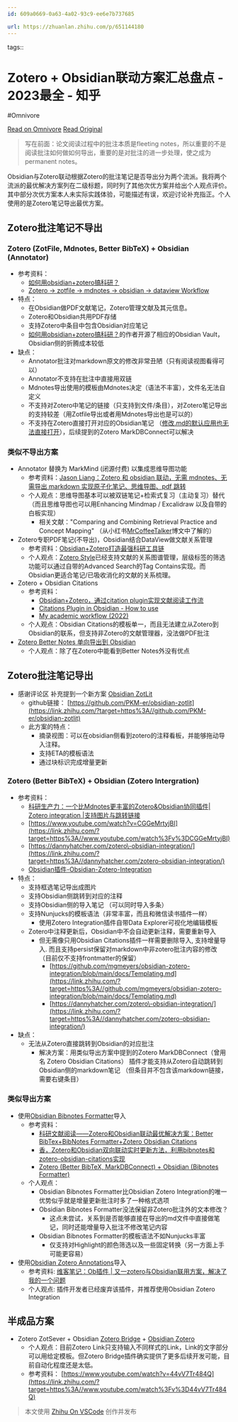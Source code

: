 ```yaml
---
id: 609a0669-0a63-4a02-93c9-ee6e7b737685

url: https://zhuanlan.zhihu.com/p/651144180
---
```



tags:: 

# Zotero + Obsidian联动方案汇总盘点 - 2023最全 - 知乎
#Omnivore

[Read on Omnivore](https://omnivore.app/me/zotero-obsidian-2023-190b964095b)
[Read Original](https://zhuanlan.zhihu.com/p/651144180)

> 写在前面：论文阅读过程中的批注本质是fleeting notes，所以重要的不是阅读批注如何做如何导出，重要的是对批注的进一步处理，使之成为permanent notes。

Obsidian与Zotero联动根据Zotero的批注笔记是否导出分为两个流派。我将两个流派的最优解决方案列在二级标题，同时列了其他次优方案并给出个人观点评价。其中部分次优方案本人未实际实践体验，可能描述有误，欢迎讨论补充指正。个人使用的是Zotero笔记导出最优方案。

## Zotero批注笔记不导出

### Zotero (ZotFile, Mdnotes, Better BibTeX) + Obsidian (Annotator)

* 参考资料：
   * [如何用obsidian+zotero搞科研？](https://zhuanlan.zhihu.com/p/489713119)
   * [Zotero -> zotfile -> mdnotes -> obsidian -> dataview Workflow](https://link.zhihu.com/?target=https%3A//forum.obsidian.md/t/zotero-zotfile-mdnotes-obsidian-dataview-workflow/15536)
* 特点：
   * 在Obsidian做PDF文献笔记，Zotero管理文献及其元信息。
   * Zotero和Obsidian共用PDF存储
   * 支持Zotero中条目中包含Obsidian对应笔记
   * [如何用obsidian+zotero搞科研？](https://zhuanlan.zhihu.com/p/489713119)的作者开源了相应的Obsidian Vault，Obsidian侧的折腾成本较低
* 缺点：
   * Annotator批注对markdown原文的修改非常丑陋（只有阅读视图看得可以）
   * Annotator不支持在批注中直接用双链
   * Mdnotes导出使用的模板由Mdnotes决定（语法不丰富），文件名无法自定义
   * 不支持对Zotero中笔记的链接（只支持到文件/条目），对Zotero笔记导出的支持较差（用Zotfile导出或者用Mdnotes导出也是可以的）
   * 不支持在Zotero直接打开对应的Obsidian笔记 （[修改.md的默认应用也无法直接打开](https://link.zhihu.com/?target=https%3A//forum.obsidian.md/t/opening-md-file-with-obsidian-instead-opens-most-recent-file/9211/6)），后续提到的Zotero MarkDBConnect可以解决

### 类似不导出方案

* Annotator 替换为 MarkMind (闭源付费) 以集成思维导图功能
   * 参考资料：[Jason Liang：Zotero 和 obsidian 联动，无需 mdnotes、无需导出 markdown 实现原子化笔记、思维导图、pdf 跳转](https://zhuanlan.zhihu.com/p/439177612)
   * 个人观点：思维导图基本可以被双链笔记+检索式复习（主动复习）替代（而且思维导图也可以用Enhancing Mindmap / Excalidraw 以及自带的白板实现）
      * 相关文献："Comparing and Combining Retrieval Practice and Concept Mapping" （从小红书[MrCoffeeTalker](https://link.zhihu.com/?target=http%3A//xhslink.com/NIS2zt)博文中了解的）
* Zotero专职PDF笔记(不导出)，Obsidian结合DataView做文献关系管理
   * 参考资料：[Obsidian+Zotero打造最强科研工具链](https://zhuanlan.zhihu.com/p/639325772)
   * 个人观点：[Zotero Style](https://link.zhihu.com/?target=https%3A//github.com/MuiseDestiny/zotero-style)已经支持文献的关系图谱管理，层级标签的筛选功能可以通过自带的Advanced Search的Tag Contains实现。而Obsidian更适合笔记/已吸收消化的文献的关系梳理。
* Zotero + Obsidian Citations
   * 参考资料：
      * [Obsidian+Zotero，通过citation plugin实现文献阅读工作流](https://zhuanlan.zhihu.com/p/478591089)
      * [Citations Plugin in Obsidian - How to use](https://link.zhihu.com/?target=https%3A//www.youtube.com/watch%3Fv%3DTQXkbITDyGg)
      * [My academic workflow (2022)](https://link.zhihu.com/?target=https%3A//www.youtube.com/watch%3Fv%3DHxaGi9BG0zU)
   * 个人观点：Obsidian Citations的模板单一，而且无法建立从Zotero到Obsidian的联系，但支持非Zotero的文献管理器，没法做PDF批注
* [Zotero Better Notes 单向导出到 Obsidian](https://link.zhihu.com/?target=https%3A//mp.weixin.qq.com/s%3F%5F%5Fbiz%3DMzg5Njk3MDUyMQ%3D%3D%26mid%3D2247487449%26idx%3D1%26sn%3D5d658fdb0445c69356faef03173c4e55%26source%3D41%23wechat%5Fredirect)
   * 个人观点：除了在Zotero中能看到Better Notes外没有优点

## Zotero批注笔记导出

* 感谢评论区  补充提到一个新方案 [Obsidian ZotLit](https://link.zhihu.com/?target=https%3A//zotlit.aidenlx.top/zh-CN)
   * github链接： [https://github.com/PKM-er/obsidian-zotlit](https://link.zhihu.com/?target=https%3A//github.com/PKM-er/obsidian-zotlit)
   * 此方案的特点：
      * 摘录视图：可以在obsidian侧看到zotero的注释看板，并能够拖动导入注释。
      * 支持ETA的模板语法
      * 通过块标识完成增量更新

### Zotero (Better BibTeX) + Obsidian (Zotero Intergration)

* 参考资料：
   * [科研生产力：一个比Mdnotes更丰富的Zotero&Obsidian协同插件| Zotero integration |支持图片与跳转链接](https://link.zhihu.com/?target=https%3A//www.bilibili.com/video/BV1jF411A7d6)
   * [https://www.youtube.com/watch?v=CGGeMrtyjBI](https://link.zhihu.com/?target=https%3A//www.youtube.com/watch%3Fv%3DCGGeMrtyjBI)
   * [https://dannyhatcher.com/zotero\-obsidian-integration/](https://link.zhihu.com/?target=https%3A//dannyhatcher.com/zotero-obsidian-integration/)
   * [Obsidian插件-Obsidian-Zotero-Integration](https://zhuanlan.zhihu.com/p/553864286)
* 特点：
   * 支持框选笔记导出成图片
   * 支持Obsidian侧跳转到对应的注释
   * 支持Obsidian侧的导入笔记 （可以同时导入多条）
   * 支持Nunjucks的模板语法（非常丰富，而且和微信读书插件一样）
      * 使用Zotero Integration插件自带Data Explorer可视化地编辑模板
   * Zotero中注释更新后，Obsidian中不会自动更新注释，需要重新导入
      * 但无需像只用Obsidian Citations插件一样需要删除导入, 支持增量导入. 而且支持persist保留对markdown中非zotero批注内容的修改 （目前仅不支持frontmatter的保留）
         * [https://github.com/mgmeyers/obsidian-zotero-integration/blob/main/docs/Templating.md](https://link.zhihu.com/?target=https%3A//github.com/mgmeyers/obsidian-zotero-integration/blob/main/docs/Templating.md)
         * [https://dannyhatcher.com/zotero\-obsidian-integration/](https://link.zhihu.com/?target=https%3A//dannyhatcher.com/zotero-obsidian-integration/)
* 缺点：
   * 无法从Zotero直接跳转到Obsidian的对应批注
      * 解决方案：用类似导出方案中提到的Zotero MarkDBConnect（曾用名 Zotero Obsidian Citations） 插件才能支持从Zotero自动跳转到Obsidian侧的markdown笔记 （但条目并不包含该markdown链接，需要右键条目）

### 类似导出方案

* 使用[Obsidian Bibnotes Formatter](https://link.zhihu.com/?target=https%3A//github.com/stefanopagliari/bibnotes)导入
   * 参考资料：
      * [科研文献阅读——Zotero和Obsidian联动最优解决方案：Better BibTex+BibNotes Formatter+Zotero Obsidian Citations](https://www.zhihu.com/column/c%5F1488931395854168064)
      * [香，Zotero和Obsidian双向联动实时更新方法，利用bibnotes和zotero-obsidian-citations实现](https://link.zhihu.com/?target=https%3A//www.bilibili.com/video/BV1R44y137ci)
      * [Zotero (Better BibTeX, MarkDBConnect) + Obsidian (Bibnotes Formatter)](https://link.zhihu.com/?target=https%3A//blog.csdn.net/qq%5F43309940/article/details/125150487)
   * 个人观点：
      * Obsidian Bibnotes Formatter比Obsidian Zotero Integration的唯一优势似乎就是增量更新批注时多了一种格式选项
      * Obsidian Bibnotes Formatter没法保留非Zotero批注外的文本修改？
         * 这点未尝试，关系到是否能够直接在导出的md文件中直接做笔记，同时还能增量导入批注不修改笔记内容
      * Obsidian Bibnotes Formatter的模板语法不如Nunjucks丰富
         * 仅支持对Highlight的颜色筛选以及一些固定转换（另一方面上手可能更容易）
* 使用[Obsidian Zotero Annotations](https://link.zhihu.com/?target=https%3A//github.com/anoopkcn/obsidian-zotero-annotations)导入
   * 参考资料: [维客笔记：Ob插件 | 又一zotero与Obsidian联用方案，解决了我的一个问题](https://zhuanlan.zhihu.com/p/594271898)
   * 个人观点: 插件开发者已经废弃该插件，并推荐使用Obsidian Zotero Integration

## 半成品方案

* Zotero ZotSever + Obsidian [Zotero Bridge](https://link.zhihu.com/?target=https%3A//github.com/vanakat/zotero-bridge) \+ [Obsidian Zotero](https://link.zhihu.com/?target=https%3A//github.com/vanakat/zotero-link)
   * 个人观点：目前Zotero Link只支持输入不同样式的Link，Link的文字部分可以用给定模板。但Zotero Bridge插件确实提供了更多后续开发可能，目前自动化程度还是太低。
   * 参考资料： [https://www.youtube.com/watch?v=44vV7Tr484Q](https://link.zhihu.com/?target=https%3A//www.youtube.com/watch%3Fv%3D44vV7Tr484Q)

> 本文使用 [Zhihu On VSCode](https://zhuanlan.zhihu.com/p/106057556) 创作并发布

